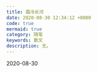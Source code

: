 ```yaml
---
title: 霜冷长河
date: 2020-08-30 12:34:12 +0800
code: true
mermaid: true
category: 随笔
keywords: 散文
description: 无。
---
```

  2020-08-30